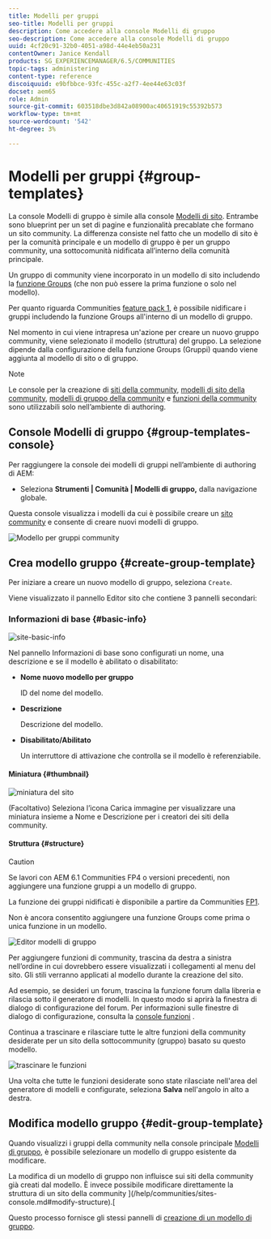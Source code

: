 ```yaml
---
title: Modelli per gruppi
seo-title: Modelli per gruppi
description: Come accedere alla console Modelli di gruppo
seo-description: Come accedere alla console Modelli di gruppo
uuid: 4cf20c91-32b0-4051-a98d-44e4eb50a231
contentOwner: Janice Kendall
products: SG_EXPERIENCEMANAGER/6.5/COMMUNITIES
topic-tags: administering
content-type: reference
discoiquuid: e9bfbbce-93fc-455c-a2f7-4ee44e63c03f
docset: aem65
role: Admin
source-git-commit: 603518dbe3d842a08900ac40651919c55392b573
workflow-type: tm+mt
source-wordcount: '542'
ht-degree: 3%

---
```



# Modelli per gruppi {#group-templates}

La console Modelli di gruppo è simile alla console [Modelli di sito](/help/communities/sites.md). Entrambe sono blueprint per un set di pagine e funzionalità precablate che formano un sito community. La differenza consiste nel fatto che un modello di sito è per la comunità principale e un modello di gruppo è per un gruppo community, una sottocomunità nidificata all’interno della comunità principale.

Un gruppo di community viene incorporato in un modello di sito includendo la [funzione Groups](/help/communities/functions.md#groups-function) (che non può essere la prima funzione o solo nel modello).

Per quanto riguarda Communities [feature pack 1](/help/communities/deploy-communities.md#latestfeaturepack), è possibile nidificare i gruppi includendo la funzione Groups all&#39;interno di un modello di gruppo.

Nel momento in cui viene intrapresa un&#39;azione per creare un nuovo gruppo community, viene selezionato il modello (struttura) del gruppo. La selezione dipende dalla configurazione della funzione Groups (Gruppi) quando viene aggiunta al modello di sito o di gruppo.

>[!NOTE]
>
>Le console per la creazione di [siti della community](/help/communities/sites-console.md), [modelli di sito della community](/help/communities/sites.md), [modelli di gruppo della community](/help/communities/tools-groups.md) e [funzioni della community](/help/communities/functions.md) sono utilizzabili solo nell’ambiente di authoring.

## Console Modelli di gruppo {#group-templates-console}

Per raggiungere la console dei modelli di gruppi nell’ambiente di authoring di AEM:

* Seleziona **Strumenti | Comunità | Modelli di gruppo,** dalla navigazione globale.

Questa console visualizza i modelli da cui è possibile creare un [sito community](/help/communities/sites-console.md) e consente di creare nuovi modelli di gruppo.

![Modello per gruppi community](assets/groups-template.png)

## Crea modello gruppo {#create-group-template}

Per iniziare a creare un nuovo modello di gruppo, seleziona `Create`.

Viene visualizzato il pannello Editor sito che contiene 3 pannelli secondari:

### Informazioni di base {#basic-info}

![site-basic-info](assets/site-basic-info.png)

Nel pannello Informazioni di base sono configurati un nome, una descrizione e se il modello è abilitato o disabilitato:

* **Nome nuovo modello per gruppo**

   ID del nome del modello.

* **Descrizione**

   Descrizione del modello.

* **Disabilitato/Abilitato**

   Un interruttore di attivazione che controlla se il modello è referenziabile.

#### Miniatura  {#thumbnail}

![miniatura del sito](assets/site-thumbnail.png)

(Facoltativo) Seleziona l’icona Carica immagine per visualizzare una miniatura insieme a Nome e Descrizione per i creatori dei siti della community.

#### Struttura {#structure}

>[!CAUTION]
>
>Se lavori con AEM 6.1 Communities FP4 o versioni precedenti, non aggiungere una funzione gruppi a un modello di gruppo.
>
>La funzione dei gruppi nidificati è disponibile a partire da Communities [FP1](/help/communities/communities.md#latestfeaturepack).
>
>Non è ancora consentito aggiungere una funzione Groups come prima o unica funzione in un modello.

![Editor modelli di gruppo](assets/template-editor.png)

Per aggiungere funzioni di community, trascina da destra a sinistra nell’ordine in cui dovrebbero essere visualizzati i collegamenti al menu del sito. Gli stili verranno applicati al modello durante la creazione del sito.

Ad esempio, se desideri un forum, trascina la funzione forum dalla libreria e rilascia sotto il generatore di modelli. In questo modo si aprirà la finestra di dialogo di configurazione del forum. Per informazioni sulle finestre di dialogo di configurazione, consulta la [console funzioni](/help/communities/functions.md) .

Continua a trascinare e rilasciare tutte le altre funzioni della community desiderate per un sito della sottocommunity (gruppo) basato su questo modello.

![trascinare le funzioni](assets/dragfunctions.png)

Una volta che tutte le funzioni desiderate sono state rilasciate nell&#39;area del generatore di modelli e configurate, seleziona **Salva** nell&#39;angolo in alto a destra.

##  Modifica modello gruppo {#edit-group-template}

Quando visualizzi i gruppi della community nella console principale [Modelli di gruppo](#group-templates-console), è possibile selezionare un modello di gruppo esistente da modificare.

La modifica di un modello di gruppo non influisce sui siti della community già creati dal modello. È invece possibile modificare direttamente la struttura di un sito della community ](/help/communities/sites-console.md#modify-structure).[

Questo processo fornisce gli stessi pannelli di [creazione di un modello di gruppo](#create-group-template).
